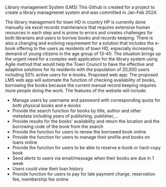 Library management System (LMS)
This Github is created for a project to create a library managmenet system and was committed in Jan-Feb 2024.

The library management for town HD in country HP is currently done manually via excel records
maintenance that requires extensive human resources in each step and is prone to errors and
creates challenges for both librarians and users to borrow books and records keeping. There is
also a changing and evolving requirement for a solution that includes the e-book offering to the
users as residents of town HD, especially increasing demand of young citizens in the age group
of 13-40. The situation brings up the urgent need for a complex web application for the library
system using Agile method that would help the Town Council to have the effective and adaptive
solutions for its residents with the population of 20,000 users including 50% active users for
e-books.
Proposed web app:
The proposed LMS web app will automate the function of checking availability of books,
borrowing the books because the current manual record keeping requires more people doing
the work. The features of the website will include:
- Manage users by username and password with corresponding quota for both physical
books and e-books
- Provide the search function for books by title, author and other metadata including years
of publishing, publisher,...
- Provide results for the books’ availability and return the location and the borrowing code
of the book from the search
- Provide the function for users to renew the borrowed book online
- Provide the function for users to manage their profile and books on loans online
- Provide the function for users to be able to reserve e-book or hard-copy book
- Send alerts to users via email/message when their books are due in 1 week
- Users could view their loan history
- Provide function for users to pay for late payment charge, reservation fee, membership
fee online
